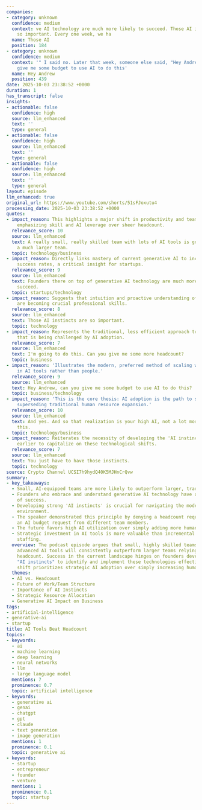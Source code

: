 ```yaml
---
companies:
- category: unknown
  confidence: medium
  context: ve AI technology are much more likely to succeed. Those AI instincts are
    so important. Every one week, we ha
  name: Those AI
  position: 184
- category: unknown
  confidence: medium
  context: '" I said no. Later that week, someone else said, "Hey Andrew, can you
    give me some budget to use AI to do this'
  name: Hey Andrew
  position: 439
date: 2025-10-03 23:38:52 +0000
duration: 1
has_transcript: false
insights:
- actionable: false
  confidence: high
  source: llm_enhanced
  text: ''
  type: general
- actionable: false
  confidence: high
  source: llm_enhanced
  text: ''
  type: general
- actionable: false
  confidence: high
  source: llm_enhanced
  text: ''
  type: general
layout: episode
llm_enhanced: true
original_url: https://www.youtube.com/shorts/51sFJoxutu4
processing_date: 2025-10-03 23:38:52 +0000
quotes:
- impact_reason: This highlights a major shift in productivity and team structure,
    emphasizing skill and AI leverage over sheer headcount.
  relevance_score: 10
  source: llm_enhanced
  text: A really small, really skilled team with lots of AI tools is going to outperform
    a much larger team.
  topic: technology/business
- impact_reason: Directly links mastery of current generative AI to increased founder
    success rates, a critical insight for startups.
  relevance_score: 9
  source: llm_enhanced
  text: Founders there on top of generative AI technology are much more likely to
    succeed.
  topic: startups/technology
- impact_reason: Suggests that intuition and proactive understanding of AI capabilities
    are becoming crucial professional skills.
  relevance_score: 8
  source: llm_enhanced
  text: Those AI instincts are so important.
  topic: technology
- impact_reason: Represents the traditional, less efficient approach to scaling work
    that is being challenged by AI adoption.
  relevance_score: 7
  source: llm_enhanced
  text: I'm going to do this. Can you give me some more headcount?
  topic: business
- impact_reason: 'Illustrates the modern, preferred method of scaling work: investing
    in AI tools rather than people.'
  relevance_score: 9
  source: llm_enhanced
  text: Hey Andrew, can you give me some budget to use AI to do this?
  topic: business/technology
- impact_reason: 'This is the core thesis: AI adoption is the path to scaling output,
    superseding traditional human resource expansion.'
  relevance_score: 10
  source: llm_enhanced
  text: And yes. And so that realization is your high AI, not a lot more humans with
    this.
  topic: technology/business
- impact_reason: Reiterates the necessity of developing the 'AI instincts' mentioned
    earlier to capitalize on these technological shifts.
  relevance_score: 7
  source: llm_enhanced
  text: You just have to have those instincts.
  topic: technology
source: Crypto Channel UCSI7h9hydQ40K5MJHnCrQvw
summary:
- key_takeaways:
  - Small, AI-equipped teams are more likely to outperform larger, traditional teams.
  - Founders who embrace and understand generative AI technology have a higher probability
    of success.
  - Developing strong 'AI instincts' is crucial for navigating the modern business
    environment.
  - The speaker demonstrated this principle by denying a headcount request but approving
    an AI budget request from different team members.
  - The future favors high AI utilization over simply adding more human capital.
  - Strategic investment in AI tools is more valuable than incremental increases in
    staffing.
  overview: The podcast episode argues that small, highly skilled teams leveraging
    advanced AI tools will consistently outperform larger teams relying on traditional
    headcount. Success in the current landscape hinges on founders developing strong
    "AI instincts" to identify and implement these technologies effectively. This
    shift prioritizes strategic AI adoption over simply increasing human resources.
  themes:
  - AI vs. Headcount
  - Future of Work/Team Structure
  - Importance of AI Instincts
  - Strategic Resource Allocation
  - Generative AI Impact on Business
tags:
- artificial-intelligence
- generative-ai
- startup
title: AI Tools Beat Headcount
topics:
- keywords:
  - ai
  - machine learning
  - deep learning
  - neural networks
  - llm
  - large language model
  mentions: 7
  prominence: 0.7
  topic: artificial intelligence
- keywords:
  - generative ai
  - genai
  - chatgpt
  - gpt
  - claude
  - text generation
  - image generation
  mentions: 1
  prominence: 0.1
  topic: generative ai
- keywords:
  - startup
  - entrepreneur
  - founder
  - venture
  mentions: 1
  prominence: 0.1
  topic: startup
---
```


<!-- Episode automatically generated from analysis data -->
<!-- Processing completed: 2025-10-03 23:38:52 UTC -->
